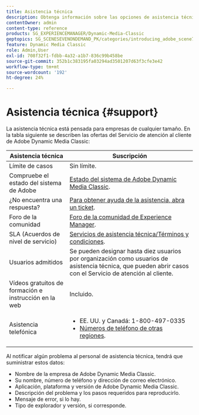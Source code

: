 ```yaml
---
title: Asistencia técnica
description: Obtenga información sobre las opciones de asistencia técnica para Adobe Dynamic Media Classic.
contentOwner: admin
content-type: reference
products: SG_EXPERIENCEMANAGER/Dynamic-Media-Classic
geptopics: SG_SCENESEVENONDEMAND_PK/categories/introducing_adobe_scene7
feature: Dynamic Media Classic
role: Admin,User
exl-id: 708f32f1-fdbb-4a32-a1b7-836c99b458be
source-git-commit: 352b1c383195fa03294ad3501207d63f3cfe3e42
workflow-type: tm+mt
source-wordcount: '192'
ht-degree: 24%

---
```


# Asistencia técnica {#support}

La asistencia técnica está pensada para empresas de cualquier tamaño. En la tabla siguiente se describen las ofertas del Servicio de atención al cliente de Adobe Dynamic Media Classic:

| Asistencia técnica | Suscripción |
| --- | --- |
| Límite de casos | Sin límite. |
| Compruebe el estado del sistema de Adobe | [Estado del sistema de Adobe Dynamic Media Classic](https://status.adobe.com/products/1175). |
| ¿No encuentra una respuesta? | [Para obtener ayuda de la asistencia, abra un ticket](https://experienceleague.adobe.com/?support-solution=General#support). |
| Foro de la comunidad | [Foro de la comunidad de Experience Manager](https://experienceleaguecommunities.adobe.com/t5/adobe-experience-manager/ct-p/adobe-experience-manager-community). |
| SLA (Acuerdos de nivel de servicio) | [Servicios de asistencia técnica/Términos y condiciones](https://helpx.adobe.com/support/programs/support-policies-terms-conditions.html). |
| Usuarios admitidos | Se pueden designar hasta diez usuarios por organización como usuarios de asistencia técnica, que pueden abrir casos con el Servicio de atención al cliente. |
| Vídeos gratuitos de formación e instrucción en la web | Incluido. |
| Asistencia telefónica | <ul><li>EE. UU. y Canadá: 1-800-497-0335 </li><li>[Números de teléfono de otras regiones](https://helpx.adobe.com/contact/dma-external/DMACustomeCareRegionalPhoneNumbers.html). </li></ul> |

<!-- |Create a support case| [https://helpx.adobe.com/enterprise/admin-guide.html/enterprise/using/support-for-experience-cloud.ug.html](https://helpx.adobe.com/enterprise/admin-guide.html/enterprise/using/support-for-experience-cloud.ug.html) | -->

Al notificar algún problema al personal de asistencia técnica, tendrá que suministrar estos datos:

* Nombre de la empresa de Adobe Dynamic Media Classic.
* Su nombre, número de teléfono y dirección de correo electrónico.
* Aplicación, plataforma y versión de Adobe Dynamic Media Classic.
* Descripción del problema y los pasos requeridos para reproducirlo.
* Mensaje de error, si lo hay.
* Tipo de explorador y versión, si corresponde.
